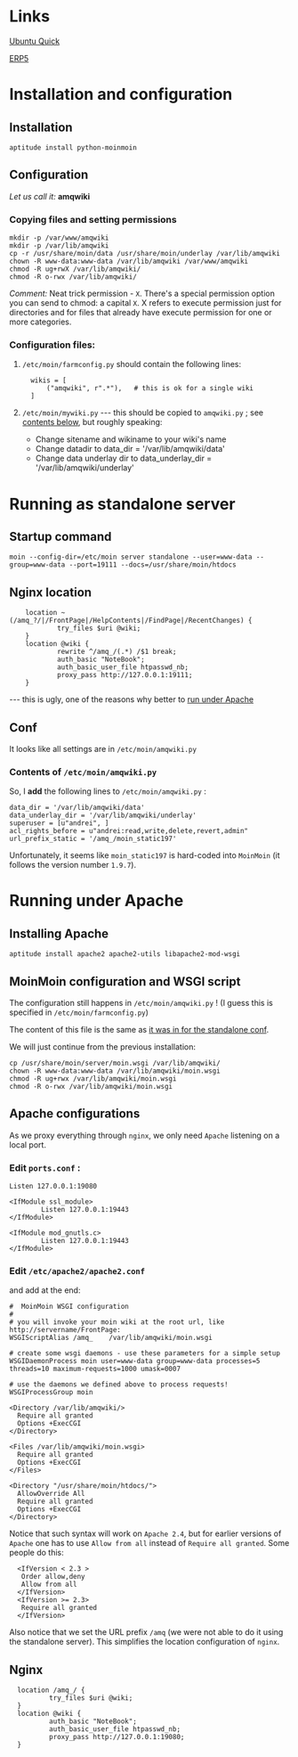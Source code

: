 Links
=====

[Ubuntu Quick](http://moinmo.in/HowTo/UbuntuQuick#Nginx_Installation)

[ERP5](http://www.erp5.org/MoinMoin/InstallDocs)

Installation and configuration
==============================

Installation
------------

    aptitude install python-moinmoin

Configuration
-------------

_Let us call it:_ __amqwiki__

### Copying files and setting permissions

    mkdir -p /var/www/amqwiki
    mkdir -p /var/lib/amqwiki
    cp -r /usr/share/moin/data /usr/share/moin/underlay /var/lib/amqwiki
    chown -R www-data:www-data /var/lib/amqwiki /var/www/amqwiki
    chmod -R ug+rwX /var/lib/amqwiki/
    chmod -R o-rwx /var/lib/amqwiki/

_Comment:_ Neat trick permission - `X`. There's a special permission option you can send to chmod: a capital `X`.
X refers to execute permission just for directories and for files that already have execute permission for one or more categories.

### Configuration files:

1. `/etc/moin/farmconfig.py` should contain the following lines:

         wikis = [
             ("amqwiki", r".*"),   # this is ok for a single wiki
         ]

2. `/etc/moin/mywiki.py` --- this should be copied to `amqwiki.py` ; see [contents below](#amqwiki), but roughly speaking:
    - Change sitename and wikiname to your wiki's name
    - Change datadir to data_dir = '/var/lib/amqwiki/data'
    - Change data underlay dir to data_underlay_dir = '/var/lib/amqwiki/underlay'

Running as standalone server
============================

Startup command
---------------

    moin --config-dir=/etc/moin server standalone --user=www-data --group=www-data --port=19111 --docs=/usr/share/moin/htdocs

Nginx location
--------------

        location ~ (/amq_?/|/FrontPage|/HelpContents|/FindPage|/RecentChanges) {
                try_files $uri @wiki;
        }
        location @wiki {
                rewrite ^/amq_/(.*) /$1 break;
                auth_basic "NoteBook";
                auth_basic_user_file htpasswd_nb;
                proxy_pass http://127.0.0.1:19111;
        }

--- this is ugly, one of the reasons why better to [run under Apache](#sec:Apache)

Conf
----

It looks like all settings are in `/etc/moin/amqwiki.py` 

### Contents of `/etc/moin/amqwiki.py` 

<a name="amqwiki"></a>

So, I __add__ the following lines to `/etc/moin/amqwiki.py` :

    data_dir = '/var/lib/amqwiki/data'
    data_underlay_dir = '/var/lib/amqwiki/underlay'
    superuser = [u"andrei", ]
    acl_rights_before = u"andrei:read,write,delete,revert,admin"
    url_prefix_static = '/amq_/moin_static197' 

Unfortunately, it seems like `moin_static197` is hard-coded into `MoinMoin` (it follows the version number `1.9.7`).

Running under Apache
====================

<a name="sec:Apache"></a>

Installing Apache
-----------------

    aptitude install apache2 apache2-utils libapache2-mod-wsgi

MoinMoin configuration and WSGI script
--------------------------------------

The configuration still happens in `/etc/moin/amqwiki.py` ! (I guess this is specified in `/etc/moin/farmconfig.py`)

The content of this file is the same as [it was in for the standalone conf](#amqwiki).

We will just continue from the previous installation:

    cp /usr/share/moin/server/moin.wsgi /var/lib/amqwiki/
    chown -R www-data:www-data /var/lib/amqwiki/moin.wsgi
    chmod -R ug+rwx /var/lib/amqwiki/moin.wsgi
    chmod -R o-rwx /var/lib/amqwiki/moin.wsgi

Apache configurations
---------------------

As we proxy everything through `nginx`, we only need `Apache` listening on a local port.

### Edit `ports.conf` :

    Listen 127.0.0.1:19080

    <IfModule ssl_module>
            Listen 127.0.0.1:19443
    </IfModule>

    <IfModule mod_gnutls.c>
            Listen 127.0.0.1:19443
    </IfModule>

### Edit `/etc/apache2/apache2.conf`

and add at the end:

    #  MoinMoin WSGI configuration
    #
    # you will invoke your moin wiki at the root url, like http://servername/FrontPage:
    WSGIScriptAlias /amq_    /var/lib/amqwiki/moin.wsgi

    # create some wsgi daemons - use these parameters for a simple setup
    WSGIDaemonProcess moin user=www-data group=www-data processes=5 threads=10 maximum-requests=1000 umask=0007

    # use the daemons we defined above to process requests!
    WSGIProcessGroup moin

    <Directory /var/lib/amqwiki/>
      Require all granted
      Options +ExecCGI
    </Directory>

    <Files /var/lib/amqwiki/moin.wsgi>
      Require all granted
      Options +ExecCGI
    </Files>

    <Directory "/usr/share/moin/htdocs/">
      AllowOverride All
      Require all granted
      Options +ExecCGI
    </Directory>

Notice that such syntax will work on `Apache 2.4`, but for earlier versions of `Apache` one has to use `Allow from all`
instead of `Require all granted`. Some people do this:

      <IfVersion < 2.3 >
       Order allow,deny
       Allow from all
      </IfVersion>
      <IfVersion >= 2.3>
       Require all granted
      </IfVersion>

Also notice that we set the URL prefix `/amq` (we were not able to do it using the standalone server).
This simplifies the location configuration of `nginx`.

Nginx
-----

      location /amq_/ {
              try_files $uri @wiki;
      }
      location @wiki {
              auth_basic "NoteBook";
              auth_basic_user_file htpasswd_nb;
              proxy_pass http://127.0.0.1:19080;
      }

